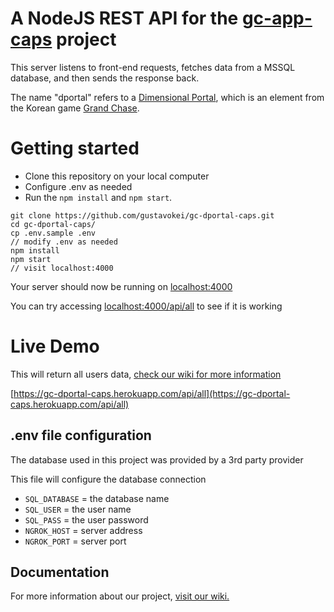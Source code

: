 # A NodeJS REST API for the [gc-app-caps](https://github.com/gustavokei/gc-app-caps) project

This server listens to front-end requests, fetches data from a MSSQL database, and then sends the response back.

The name "dportal" refers to a [Dimensional Portal](https://grandchase.fandom.com/wiki/Dimensional_Chasm), which is an element from the Korean game [Grand Chase](https://grandchase.fandom.com/wiki/Grand_Chase_Wiki).

# Getting started

- Clone this repository on your local computer
- Configure .env as needed
- Run the `npm install` and `npm start`.

```
git clone https://github.com/gustavokei/gc-dportal-caps.git
cd gc-dportal-caps/
cp .env.sample .env
// modify .env as needed
npm install
npm start
// visit localhost:4000
```

Your server should now be running on [localhost:4000](http://localhost:4000/)

You can try accessing [localhost:4000/api/all](http://localhost:4000/api/all) to see if it is working

# Live Demo

This will return all users data, [check our wiki for more information](https://github.com/gustavokei/gc-dportal-caps/wiki)

[https://gc-dportal-caps.herokuapp.com/api/all](https://gc-dportal-caps.herokuapp.com/api/all)

## .env file configuration

The database used in this project was provided by a 3rd party provider

This file will configure the database connection

- `SQL_DATABASE` = the database name
- `SQL_USER` = the user name
- `SQL_PASS` = the user password
- `NGROK_HOST` = server address
- `NGROK_PORT` = server port

## Documentation

For more information about our project, [visit our wiki.](https://github.com/gustavokei/gc-dportal-caps/wiki)
